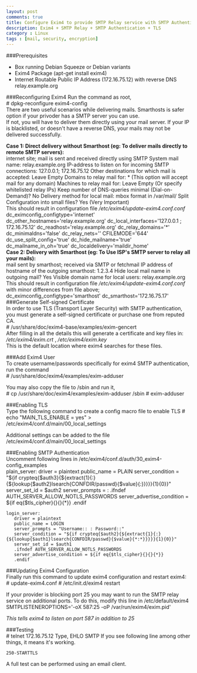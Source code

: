 ```yaml
---
layout: post
comments: true
title: Configure Exim4 to provide SMTP Relay service with SMTP Authentication and TLS enabled
description: Exim4 + SMTP Relay + SMTP Authentication + TLS
category : Linux
tags : [mail, security, encryption]
---
```

###Prerequisites  
- Box running Debian Squeeze or Debian variants
- Exim4 Package (apt-get install exim4)
- Internet Routable Public IP Address (172.16.75.12) with reverse DNS relay.example.org  

###Reconfiguring Exim4
Run the command as root,  
	# dpkg-reconfigure exim4-config  
There are two useful scenarios while delivering mails. Smarthosts is safer option if your privoder has a SMTP server you can use.  
If not, you will have to deliver them directly using your mail server. If your IP is blacklisted, or doesn't have a reverse DNS, your mails may not be delivered successfully.  

**Case 1: Direct delivery without Smarthost (eg: To deliver mails directly to remote SMTP servers):**  
	internet site; mail is sent and received directly using SMTP
	System mail name: relay.example.org
	IP-address to listen on for incoming SMTP connections: 127.0.0.1; 172.16.75.12
	Other destinations for which mail is accepted: Leave Empty
	Domains to relay mail for: * (This option will accept mail for any domain) 
	Machines to relay mail for: Leave Empty (Or specify whitelisted relay IPs)
	Keep number of DNS-queries minimal (Dial-on-Demand)? No
	Delivery method for local mail: mbox format in /var/mail/
	Split Configuration into small files? Yes (Very Important)  
This should result in configuration file */etc/exim4/update-exim4.conf.conf*  
	dc_eximconfig_configtype='internet'
	dc_other_hostnames='relay.example.org'
	dc_local_interfaces='127.0.0.1 ; 172.16.75.12'
	dc_readhost='relay.example.org'
	dc_relay_domains='*'
	dc_minimaldns='false'
	dc_relay_nets=''
	CFILEMODE='644'
	dc_use_split_config='true'
	dc_hide_mailname='true'
	dc_mailname_in_oh='true'
	dc_localdelivery='maildir_home'  
**Case 2: Delivery with Smarthost (eg: To Use ISP's SMTP server to relay all your mails):**  
	mail sent by smarthost; received via SMTP or fetchmail
	IP address of hostname of the outgoing smarthost: 1.2.3.4
	Hide local mail name in outgoing mail? Yes
	Visible domain name for local users: relay.example.org  
This should result in configuration file */etc/exim4/update-exim4.conf.conf* with minor differences from file above;  
	dc_eximconfig_configtype='smarthost'
	dc_smarthost='172.16.75.17'  
###Generate Self-signed Certificate  
In order to use TLS (Transport Layer Security) with SMTP authentication, you must generate a self-signed certificate or purchase one from reputed CA.  
	# /usr/share/doc/exim4-base/examples/exim-gencert  
After filling in all the details this will generate a certificate and key files in: */etc/exim4/exim.crt* , */etc/exim4/exim.key*  
This is the default location where exim4 searches for these files.

###Add Exim4 User  
To create username/passwords specifically for exim4 SMTP authentication, run the command  
	# /usr/share/doc/exim4/examples/exim-adduser  
	
You may also copy the file to /sbin and run it,  
	# cp /usr/share/doc/exim4/examples/exim-adduser /sbin
	# exim-adduser  
	
###Enabling TLS  
Type the following command to create a config macro file to enable TLS
	# echo "MAIN_TLS_ENABLE = yes" > /etc/exim4/conf.d/main/00_local_settings  

Additional settings can be added to the file /etc/exim4/conf.d/main/00_local_settings  

###Enabling SMTP Authentication  
Uncomment following lines in /etc/exim4/conf.d/auth/30_exim4-config_examples  
	plain_server:
	   driver = plaintext
	   public_name = PLAIN
	   server_condition = "${if crypteq{$auth3}{${extract{1}{:}{${lookup{$auth2}lsearch{CONFDIR/passwd}{$value}{*:*}}}}}{1}{0}}"
	   server_set_id = $auth2
	   server_prompts = :
	   .ifndef AUTH_SERVER_ALLOW_NOTLS_PASSWORDS
	   server_advertise_condition = ${if eq{$tls_cipher}{}{}{*}}
	   .endif

	login_server:
	   driver = plaintext
	   public_name = LOGIN
	   server_prompts = "Username:: : Password::"
	   server_condition = "${if crypteq{$auth2}{${extract{1}{:}{${lookup{$auth1}lsearch{CONFDIR/passwd}{$value}{*:*}}}}}{1}{0}}"
	   server_set_id = $auth1
	   .ifndef AUTH_SERVER_ALLOW_NOTLS_PASSWORDS
	   server_advertise_condition = ${if eq{$tls_cipher}{}{}{*}}
	   .endif  
	   
###Updating Exim4 Configuration  
Finally run this command to update exim4 configuration and restart exim4:  
	# update-exim4.conf
	# /etc/init.d/exim4 restart  
	
If your provider is blocking port 25 you may want to run the SMTP relay service on additional ports. To do this, modify this line in /etc/default/exim4
	SMTPLISTENEROPTIONS='-oX 587:25 -oP /var/run/exim4/exim.pid'  

*This tells exim4 to listen on port 587 in addition to 25*  

###Testing  
	# telnet 172.16.75.12
	Type, EHLO SMTP
	If you see following line among other things, it means it's working.

	250-STARTTLS
	
A full test can be performed using an email client.
